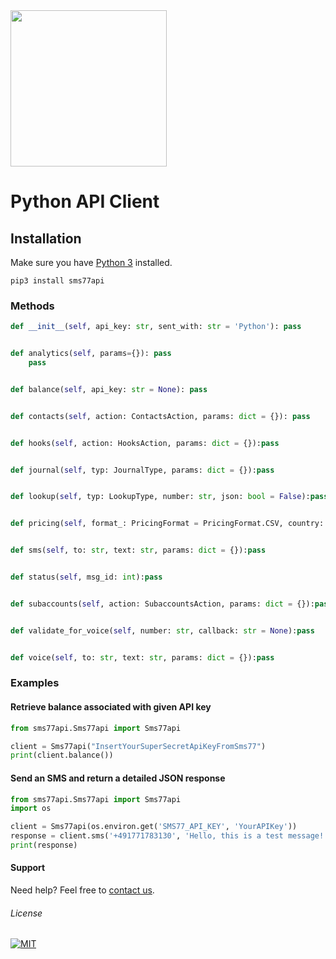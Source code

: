 <img src="https://www.seven.io/wp-content/uploads/Logo.svg" width="250" />


# Python API Client

## Installation

Make sure you have [Python 3](https://www.python.org/downloads/) installed.

```shell script
pip3 install sms77api
```

### Methods

```python
def __init__(self, api_key: str, sent_with: str = 'Python'): pass


def analytics(self, params={}): pass
    pass


def balance(self, api_key: str = None): pass


def contacts(self, action: ContactsAction, params: dict = {}): pass


def hooks(self, action: HooksAction, params: dict = {}):pass


def journal(self, typ: JournalType, params: dict = {}):pass


def lookup(self, typ: LookupType, number: str, json: bool = False):pass


def pricing(self, format_: PricingFormat = PricingFormat.CSV, country: str = None):pass


def sms(self, to: str, text: str, params: dict = {}):pass


def status(self, msg_id: int):pass


def subaccounts(self, action: SubaccountsAction, params: dict = {}):pass


def validate_for_voice(self, number: str, callback: str = None):pass


def voice(self, to: str, text: str, params: dict = {}):pass
```

### Examples

#### Retrieve balance associated with given API key

```python
from sms77api.Sms77api import Sms77api

client = Sms77api("InsertYourSuperSecretApiKeyFromSms77")
print(client.balance())
```

#### Send an SMS and return a detailed JSON response

```python
from sms77api.Sms77api import Sms77api
import os

client = Sms77api(os.environ.get('SMS77_API_KEY', 'YourAPIKey'))
response = client.sms('+491771783130', 'Hello, this is a test message!', {'json': True})
print(response)
```

#### Support

Need help? Feel free to [contact us](https://www.sms77.io/en/company/contact/).

###### License

[![MIT](https://img.shields.io/badge/License-MIT-teal.svg)](LICENSE)
